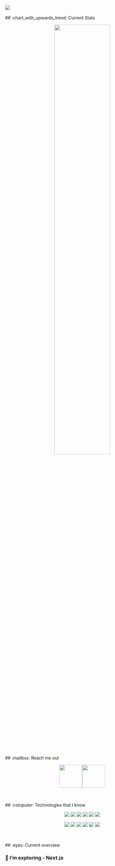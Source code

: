 <a href="https://www.facebook.com/bayazidhassan11">
<img src="/images/cover-image.gif" />
</a>


</br>
</br>
## :chart_with_upwards_trend: Current Stats

<p align="center">
  <img width="60%" src="https://github-readme-streak-stats.herokuapp.com?user=bayazidhassan&theme=algolia" />
</p>



</br>
</br>
## :mailbox: Reach me out

[<p align="center"><img height="75" src="https://github.com/mir-hussain/mir-hussain/blob/main/images/icons/Linkedin.png">](https://www.linkedin.com/in/bayazidhassan/)[<img height="75" src="https://github.com/mir-hussain/mir-hussain/blob/main/images/icons/Facebook.png"></p>](https://www.facebook.com/bayazidhassan11)



</br>
</br>
## :computer: Technologies that I know

<p align="center">
<img src="https://github.com/mir-hussain/mir-hussain/blob/main/images/icons/HTML.png"/>
<img src="https://github.com/mir-hussain/mir-hussain/blob/main/images/icons/css.png"/>
<img src="https://github.com/mir-hussain/mir-hussain/blob/main/images/icons/JavaScript.png"/>
<img src="https://github.com/mir-hussain/mir-hussain/blob/main/images/icons/python.png"/>
<img src="https://github.com/mir-hussain/mir-hussain/blob/main/images/icons/c.png"/>
<img src="https://github.com/mir-hussain/mir-hussain/blob/main/images/icons/cpp.png"/>
</p>
<p align="center">
<img src="https://github.com/mir-hussain/mir-hussain/blob/main/images/icons/react.png"/>
<img src="https://github.com/mir-hussain/mir-hussain/blob/main/images/icons/node.png"/>
<img src="https://github.com/mir-hussain/mir-hussain/blob/main/images/icons/express.png"/>
<img src="https://github.com/mir-hussain/mir-hussain/blob/main/images/icons/mongo.png"/>
<img src="https://github.com/mir-hussain/mir-hussain/blob/main/images/icons/tailwind.png"/>
<img src="https://github.com/mir-hussain/mir-hussain/blob/main/images/icons/firebase.png"/>
</p>



</br>
</br>
## :eyes: Current overview

### 🔭 I’m exploring - Next.js 
